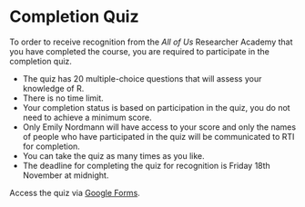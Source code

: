 
# Completion Quiz

To order to receive recognition from the *All of Us* Researcher Academy that you have completed the course, you are required to participate in the completion quiz. 

* The quiz has 20 multiple-choice questions that will assess your knowledge of R. 
* There is no time limit.
* Your completion status is based on participation in the quiz, you do not need to achieve a minimum score.
* Only Emily Nordmann will have access to your score and only the names of people who have participated in the quiz will be communicated to RTI for completion.
* You can take the quiz as many times as you like.
* The deadline for completing the quiz for recognition is Friday 18th November at midnight.

Access the quiz via [Google Forms](https://forms.gle/BLTSUPLVPX4P4uWq6).
